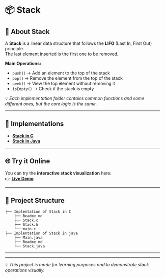 # 📦 Stack
## 📌 About Stack

A **Stack** is a linear data structure that follows the **LIFO** (Last In, First Out) principle.  
The last element inserted is the first one to be removed.

**Main Operations:**
- `push()` → Add an element to the top of the stack  
- `pop()` → Remove the element from the top of the stack  
- `peek()` → View the top element without removing it  
- `isEmpty()` → Check if the stack is empty  

💡 *Each implementation folder contains common functions and some different ones, but the core logic is the same.*

---

## 🚀 Implementations

- **[Stack in C](https://github.com/abdelhalimyasser/Data-Structures/tree/main/Stack/Implementation%20of%20Stack%20in%20C)**
- **[Stack in Java](https://github.com/abdelhalimyasser/Data-Structures/tree/main/Stack/Implementation%20of%20Stack%20in%20Java)**

---

## 🌐 Try it Online

You can try the **interactive stack visualization** here:  
👉 **[Live Demo](https://abdelhalimyasser.github.io/Data-Structure-Visualizers/Stack%20Visualizer.html)**

---

## 📂 Project Structure

```
├── Implentation of Stack in C
    ├── Readme.md
    ├── Stack.c
    ├── Stack.h
    └── main.c
├── Implentation of Stack in java
    ├── Main.java
    ├── Readme.md
    └── Stack.java
```

---


---

💡 *This project is made for learning purposes and to demonstrate stack operations visually.*

